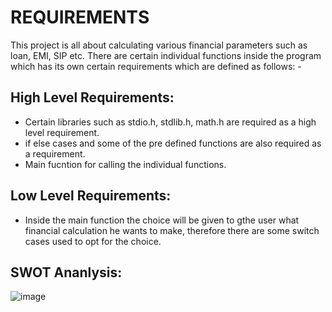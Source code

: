 # REQUIREMENTS
This project is all about calculating various financial parameters such as loan, EMI, SIP etc.
There are certain individual functions inside the program which has its own certain requirements which are defined as follows: -

## High Level Requirements:
- Certain libraries such as stdio.h, stdlib.h, math.h are required as a high level requirement.
- if else cases and some of the pre defined functions are also required as a requirement.
- Main fucntion for calling the individual functions.

## Low Level Requirements:
- Inside the main function the choice will be given to gthe user what financial calculation he wants to make, therefore there are some switch cases used to opt for the choice.


## SWOT Ananlysis:

![image](https://user-images.githubusercontent.com/80384951/114828419-7fad4480-9de7-11eb-8025-4761abd7948e.png)

